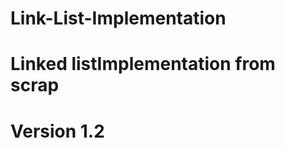 Link-List-Implementation
=====================================
Linked listImplementation from scrap
======================================
Version 1.2
======================================
